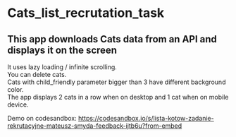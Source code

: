 # Cats_list_recrutation_task
<H2>This app downloads Cats data from an API and displays it on the screen</H2>

It uses lazy loading / infinite scrolling. <Br>
You can delete cats. <Br>
Cats with child_friendly parameter bigger than 3 have different background color.<br>
The app displays 2 cats in a row when on desktop and 1 cat when on mobile device. <Br>


Demo on codesandbox: https://codesandbox.io/s/lista-kotow-zadanie-rekrutacyjne-mateusz-smyda-feedback-ijtb6u?from-embed
